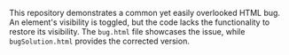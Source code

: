This repository demonstrates a common yet easily overlooked HTML bug.  An element's visibility is toggled, but the code lacks the functionality to restore its visibility.  The `bug.html` file showcases the issue, while `bugSolution.html` provides the corrected version.